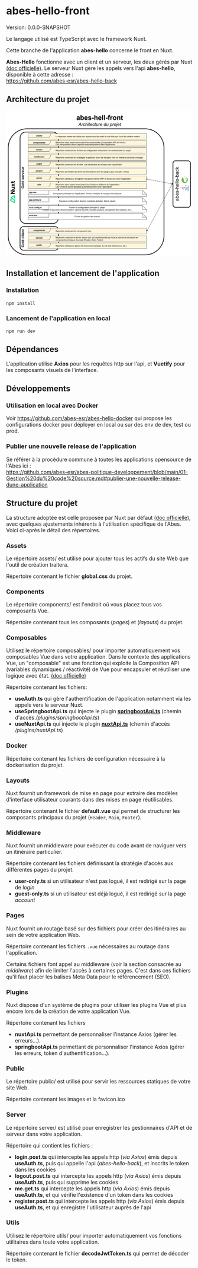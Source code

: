 # abes-hello-front

Version: 0.0.0-SNAPSHOT

Le langage utilisé est TypeScript avec le framework Nuxt.

Cette branche de l'application **abes-hello** concerne le front en Nuxt.

**Abes-Hello** fonctionne avec un client et un serveur, les deux gérés par Nuxt [(doc officielle)](https://nuxt.com/docs/getting-started/introduction).
Le serveur Nuxt gère les appels vers l'api **abes-hello**, disponible à cette adresse :  
https://github.com/abes-esr/abes-hello-back


## Architecture du projet

![](public/pictures/Hello-Abes-Fonrt-Nuxt.svg)

## Installation et lancement de l'application

### Installation

```
npm install
```

### Lancement de l'application en local

```
npm run dev
```

## Dépendances

L'application utilise **Axios** pour les requêtes http sur l'api, et **Vuetify** pour les composants visuels de l'interface.

## Développements

### Utilisation en local avec Docker

Voir https://github.com/abes-esr/abes-hello-docker qui propose les configurations docker pour déployer en local ou sur des env de dev, test ou prod.

### Publier une nouvelle release de l'application

Se référer à la procédure commune à toutes les applications opensource de l'Abes ici :  
https://github.com/abes-esr/abes-politique-developpement/blob/main/01-Gestion%20du%20code%20source.md#publier-une-nouvelle-release-dune-application

## Structure du projet

La structure adoptée est celle proposée par Nuxt par défaut [(doc officielle)](https://nuxt.com/docs/guide/directory-structure/app), avec quelques ajustements inhérents à l'utilisation spécifique de l'Abes.
Voici ci-après le détail des répertoires.

### Assets

Le répertoire assets/ est utilisé pour ajouter tous les actifs du site Web que l'outil de création traitera.

Répertoire contenant le fichier **global.css** du projet.

### Components

Le répertoire components/ est l'endroit où vous placez tous vos composants Vue.

Répertoire contenant tous les composants (_pages_) et (_layouts_) du projet.

### Composables

Utilisez le répertoire composables/ pour importer automatiquement vos composables Vue dans votre application.
Dans le contexte des applications Vue, un "composable" est une fonction qui exploite la Composition API (variables dynamiques / réactivité) de Vue pour encapsuler et réutiliser une logique avec état. [(doc officielle)](https://fr.vuejs.org/guide/reusability/composables)

Répertoire contenant les fichiers:

- **useAuth.ts** qui gère l'authentification de l'application notamment via les appels vers le serveur Nuxt.
- **useSpringbootApi.ts** qui injecte le plugin **[springbootApi.ts](/plugins/springbootApi.ts)** (chemin d'accès _/plugins/springbootApi.ts_)
- **useNuxtApi.ts** qui injecte le plugin **[nuxtApi.ts](/plugins/nuxtApi.ts)** (chemin d'accès _/plugins/nuxtApi.ts_)

### Docker

Répertoire contenant les fichiers de configuration nécessaire à la dockerisation du projet.

### Layouts

Nuxt fournit un framework de mise en page pour extraire des modèles d'interface utilisateur courants dans des mises en page réutilisables.

Répertoire contenant le fichier **default.vue** qui permet de structurer les composants principaux du projet (`Header`, `Main`, `Footer`).

### Middleware

Nuxt fournit un middleware pour exécuter du code avant de naviguer vers un itinéraire particulier.

Répertoire contenant les fichiers définissant la stratégie d'accès aux différentes pages du projet.

- **user-only.ts** si un utilisateur n'est pas logué, il est redirigé sur la page de _login_
- **guest-only.ts** si un utilisateur est déjà logué, il est redirigé sur la page _account_

### Pages

Nuxt fournit un routage basé sur des fichiers pour créer des itinéraires au sein de votre application Web.

Répertoire contenant les fichiers `.vue` nécessaires au routage dans l'application.

Certains fichiers font appel au middleware (voir la section consacrée au _middlware_) afin de limiter l'accès à certaines pages.
C'est dans ces fichiers qu'il faut placer les balises Meta Data pour le référencement (SEO).

### Plugins

Nuxt dispose d'un système de plugins pour utiliser les plugins Vue et plus encore lors de la création de votre application Vue.

Répertoire contenant les fichiers

- **nuxtApi.ts** permettant de personnaliser l'instance Axios (gérer les erreurs...).
- **springbootApi.ts** permettant de personnaliser l'instance Axios (gérer les erreurs, token d'authentification...).

### Public

Le répertoire public/ est utilisé pour servir les ressources statiques de votre site Web.

Répertoire contenant les images et la favicon.ico

### Server

Le répertoire server/ est utilisé pour enregistrer les gestionnaires d'API et de serveur dans votre application.

Répertoire qui contient les fichiers :

- **login.post.ts** qui intercepte les appels http (_via Axios_) émis depuis **useAuth.ts**, puis qui appelle l'api (_abes-hello-back_), et inscrits le token dans les cookies
- **logout.post.ts** qui intercepte les appels http (_via Axios_) émis depuis **useAuth.ts**, puis qui supprime les cookies
- **me.get.ts** qui intercepte les appels http (_via Axios_) émis depuis **useAuth.ts**, et qui vérifie l'existence d'un token dans les cookies
- **register.post.ts** qui intercepte les appels http (_via Axios_) émis depuis **useAuth.ts**, et qui enregistre l'utilisateur auprès de l'api

### Utils

Utilisez le répertoire utils/ pour importer automatiquement vos fonctions utilitaires dans toute votre application.

Répertoire contenant le fichier **decodeJwtToken.ts** qui permet de décoder le token.
